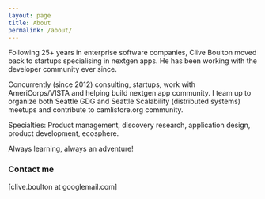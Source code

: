 ```yaml
---
layout: page
title: About
permalink: /about/
---
```

Following 25+ years in enterprise software companies, Clive Boulton moved back to startups specialising in nextgen apps. He has been working with the developer community ever since.

Concurrently (since 2012) consulting, startups, work with AmeriCorps/VISTA and helping build nextgen app community. I team up to organize both Seattle GDG and Seattle Scalability (distributed systems) meetups and contribute to camlistore.org community.

Specialties: Product management, discovery research, application design, product development, ecosphere. 

Always learning, always an adventure!

### Contact me

[clive.boulton at googlemail.com]
